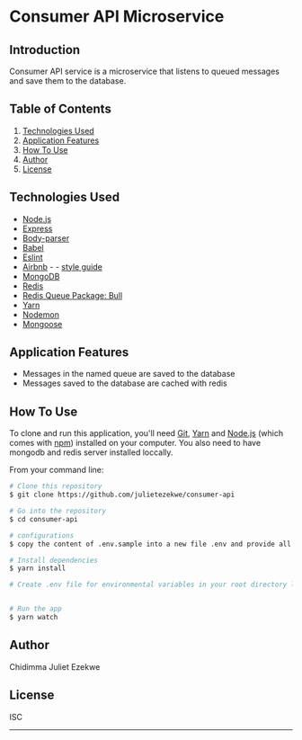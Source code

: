 # Consumer API Microservice

## Introduction
Consumer API service is a microservice that listens to queued messages and save them to the database.

## Table of Contents
1. <a href="#tech-stack-used">Technologies Used</a>
2. <a href="#application-features">Application Features</a>
3. <a href="#how-to-use">How To Use</a>
4. <a href="#author">Author</a>
4. <a href="#license">License</a>


## Technologies Used

- [Node.js](https://nodejs.org/)
- [Express](https://expressjs.com/)
- [Body-parser](https://www.npmjs.com/package/body-parser)
- [Babel](https://babeljs.io) 
- [Eslint](https://eslint.org/)
- [Airbnb](https://www.npmjs.com/package/eslint-config-airbnb) - - [style guide](https://github.com/airbnb/javascript)
- [MongoDB](https://www.mongodb.com/)
- [Redis](https://redis.io/)
- [Redis Queue Package: Bull](https://www.npmjs.com/package/bull)
- [Yarn](https://redis.io/)
- [Nodemon](https://www.npmjs.com/package/nodemon)
- [Mongoose](https://www.npmjs.com/package/mongoose)

## Application Features

* Messages in the named queue are saved to the database
* Messages saved to the database are cached with redis


## How To Use

To clone and run this application, you'll need [Git](https://git-scm.com), [Yarn](https://yarnpkg.com/en/docs/install) and [Node.js](https://nodejs.org/en/download/) 
(which comes with [npm](http://npmjs.com)) installed on your computer. You also need to have mongodb and redis server installed loccally.

From your command line:

```bash
# Clone this repository
$ git clone https://github.com/julietezekwe/consumer-api

# Go into the repository
$ cd consumer-api

# configurations
$ copy the content of .env.sample into a new file .env and provide all the needed variables

# Install dependencies
$ yarn install

# Create .env file for environmental variables in your root directory like the .env.example file


# Run the app
$ yarn watch
```

## Author

Chidimma Juliet Ezekwe

## License

ISC

---
